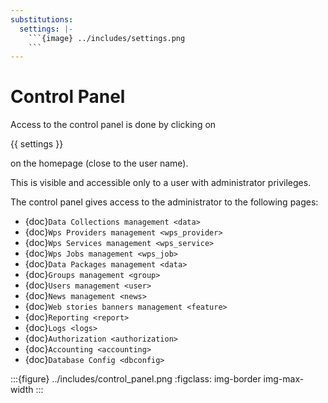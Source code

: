 ```yaml
---
substitutions:
  settings: |-
    ```{image} ../includes/settings.png
    ```
---
```


# Control Panel

Access to the control panel is done by clicking on 

{{ settings }}

 on the homepage (close to the user name).

This is visible and accessible only to a user with administrator privileges.

The control panel gives access to the administrator to the following pages:

- {doc}`Data Collections management <data>`
- {doc}`Wps Providers management <wps_provider>`
- {doc}`Wps Services management <wps_service>`
- {doc}`Wps Jobs management <wps_job>`
- {doc}`Data Packages management <data>`
- {doc}`Groups management <group>`
- {doc}`Users management <user>`
- {doc}`News management <news>`
- {doc}`Web stories banners management <feature>`
- {doc}`Reporting <report>`
- {doc}`Logs <logs>`
- {doc}`Authorization <authorization>`
- {doc}`Accounting <accounting>`
- {doc}`Database Config <dbconfig>`

:::{figure} ../includes/control_panel.png
:figclass: img-border img-max-width
:::
